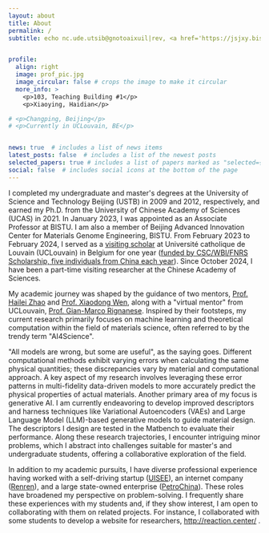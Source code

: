 ```yaml
---
layout: about
title: About
permalink: /
subtitle: echo nc.ude.utsib@gnotoaixuil|rev, <a href='https://jsjxy.bistu.edu.cn/'>School of Computer</a>, <a href='https://www.bistu.edu.cn/'>Beijing Information Science and Technology University</a>


profile:
  align: right
  image: prof_pic.jpg
  image_circular: false # crops the image to make it circular
  more_info: >
    <p>103, Teaching Building #1</p>
    <p>Xiaoying, Haidian</p>

# <p>Changping, Beijing</p>
# <p>Currently in UCLouvain, BE</p>


news: true  # includes a list of news items
latest_posts: false  # includes a list of the newest posts
selected_papers: true # includes a list of papers marked as "selected={true}"
social: false  # includes social icons at the bottom of the page
---
```


I completed my undergraduate and master's degrees at the University of Science and Technology Beijing (USTB) in 2009 and 2012, respectively, and earned my Ph.D. from the University of Chinese Academy of Sciences (UCAS) in 2021. In January 2023, I was appointed as an Associate Professor at BISTU. I am also a member of Beijing Advanced Innovation Center for Materials Genome Engineering, BISTU. From February 2023 to February 2024, I served as a <a href='https://liuxiaotong15.github.io/assets/pdf/csc_cert.pdf'>visiting scholar</a> at Université catholique de Louvain (UCLouvain) in Belgium for one year (<a href='https://liuxiaotong15.github.io/assets/pdf/csc_intro.pdf'>funded by CSC/WBI/FNRS Scholarship, five individuals from China each year</a>). Since October 2024, I have been a part-time visiting researcher at the Chinese Academy of Sciences.

My academic journey was shaped by the guidance of two mentors, <a href='https://scholar.google.com/citations?user=gg8veA8AAAAJ&hl=zh-CN'>Prof. Hailei Zhao</a> and <a href='https://people.ucas.ac.cn/~0035646'>Prof. Xiaodong Wen</a>, along with a "virtual mentor" from UCLouvain, <a href='https://perso.uclouvain.be/gian-marco.rignanese/index.html'>Prof. Gian-Marco Rignanese</a>. Inspired by their footsteps, my current research primarily focuses on machine learning and theoretical computation within the field of materials science, often referred to by the trendy term "AI4Science".

"All models are wrong, but some are useful", as the saying goes. Different computational methods exhibit varying errors when calculating the same physical quantities; these discrepancies vary by material and computational approach. A key aspect of my research involves leveraging these error patterns in multi-fidelity data-driven models to more accurately predict the physical properties of actual materials. Another primary area of my focus is generative AI. I am currently endeavoring to develop improved descriptors and harness techniques like Variational Autoencoders (VAEs) and Large Language Model (LLM)-based generative models to guide material design. The descriptors I design are tested in the Matbench to evaluate their performance. Along these research trajectories, I encounter intriguing minor problems, which I abstract into challenges suitable for master's and undergraduate students, offering a collaborative exploration of the field.

In addition to my academic pursuits, I have diverse professional experience having worked with a self-driving startup (<a href='https://www.uisee.com/'>UISEE</a>), an internet company (<a href='https://www.renren.com/'>Renren</a>), and a large state-owned enterprise (<a href='http://www.petrochina.com.cn/'>PetroChina</a>). These roles have broadened my perspective on problem-solving. I frequently share these experiences with my students and, if they show interest, I am open to collaborating with them on related projects. For instance, I collaborated with some students to develop a website for researchers, <a href='http://reaction.center'> http://reaction.center/ </a>.

<!--
Write your biography here. Tell the world about yourself. Link to your favorite [subreddit](http://reddit.com). You can put a picture in, too. The code is already in, just name your picture `prof_pic.jpg` and put it in the `img/` folder.

Put your address / P.O. box / other info right below your picture. You can also disable any of these elements by editing `profile` property of the YAML header of your `_pages/about.md`. Edit `_bibliography/papers.bib` and Jekyll will render your [publications page](/al-folio/publications/) automatically.

Link to your social media connections, too. This theme is set up to use [Font Awesome icons](http://fortawesome.github.io/Font-Awesome/) and [Academicons](https://jpswalsh.github.io/academicons/), like the ones below. Add your Facebook, Twitter, LinkedIn, Google Scholar, or just disable all of them.
-->